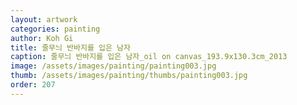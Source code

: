 ```yaml
---
layout: artwork
categories: painting
author: Koh Gi
title: 줄무늬 반바지를 입은 남자
caption: 줄무늬 반바지를 입은 남자_oil on canvas_193.9x130.3cm_2013
image: /assets/images/painting/painting003.jpg
thumb: /assets/images/painting/thumbs/painting003.jpg
order: 207
---
```

